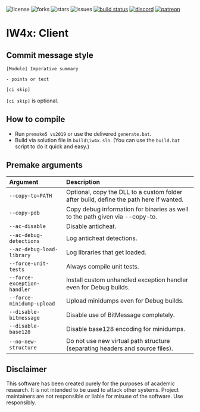 ![license](https://img.shields.io/github/license/IW4x/iw4x-client.svg)
![forks](https://img.shields.io/github/forks/IW4x/iw4x-client.svg)
![stars](https://img.shields.io/github/stars/IW4x/iw4x-client.svg)
![issues](https://img.shields.io/github/issues/IW4x/iw4x-client.svg)
[![build status](https://ci.appveyor.com/api/projects/status/rvljq0ooxen0oexm/branch/develop?svg=true)](https://ci.appveyor.com/project/iw4x/iw4x-client/branch/develop)
[![discord](https://img.shields.io/endpoint?url=https://momo5502.com/iw4x/members-badge.php)](https://discord.gg/sKeVmR3)
[![patreon](https://img.shields.io/badge/patreon-support-blue.svg?logo=patreon)](https://www.patreon.com/xlabsproject)

# IW4x: Client

## Commit message style

```
[Module] Imperative summary

- points or text

[ci skip]
```

`[ci skip]` is optional.

## How to compile

- Run `premake5 vs2019` or use the delivered `generate.bat`.
- Build via solution file in `build\iw4x.sln`. (You can use the `build.bat` script to do it quick and easy.)

## Premake arguments

| Argument                    | Description                                    |
|:----------------------------|:-----------------------------------------------|
| `--copy-to=PATH`            | Optional, copy the DLL to a custom folder after build, define the path here if wanted. |
| `--copy-pdb`                | Copy debug information for binaries as well to the path given via --copy-to. |
| `--ac-disable`              | Disable anticheat.                             |
| `--ac-debug-detections`     | Log anticheat detections.                      |
| `--ac-debug-load-library`   | Log libraries that get loaded.                 |
| `--force-unit-tests`        | Always compile unit tests.                     |
| `--force-exception-handler` | Install custom unhandled exception handler even for Debug builds. |
| `--force-minidump-upload`   | Upload minidumps even for Debug builds.        |
| `--disable-bitmessage`      | Disable use of BitMessage completely.          |
| `--disable-base128`         | Disable base128 encoding for minidumps.        |
| `--no-new-structure`        | Do not use new virtual path structure (separating headers and source files). |

## Disclaimer

This software has been created purely for the purposes of
academic research. It is not intended to be used to attack
other systems. Project maintainers are not responsible or
liable for misuse of the software. Use responsibly.
